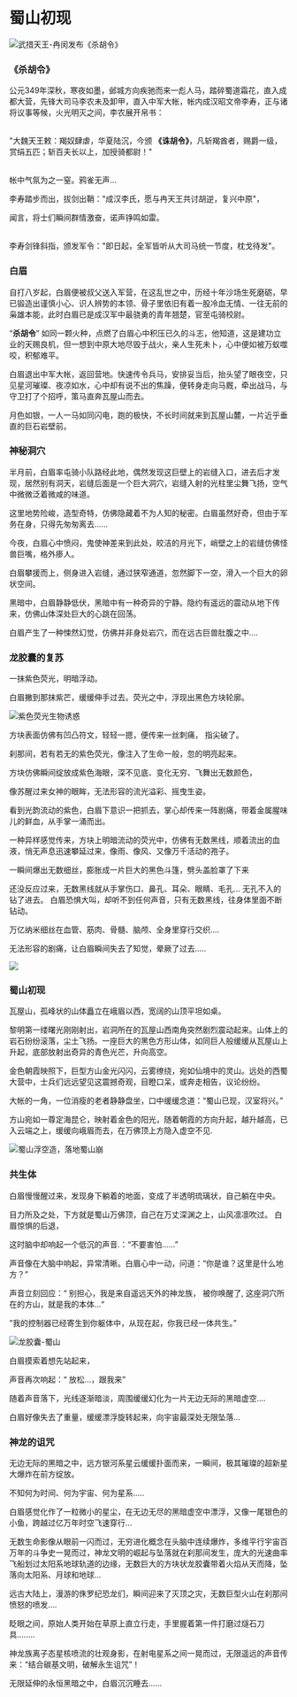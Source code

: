 # 蜀山初现

![武措天王-冉闵发布《杀胡令》](../.gitbook/assets/123.jpg)

### **《杀胡令》**

公元349年深秋，寒夜如墨，邺城方向疾驰而来一彪人马，踏碎蜀道霜花，直入成都大营，先锋大司马李农未及卸甲，直入中军大帐，帐内成汉昭文帝李寿，正与诸将议事等候，火光明灭之间，李农展开帛书：

\
"大魏天王敕：羯奴肆虐，华夏陆沉，今颁 **《诛胡令》**，凡斩羯酋者，赐爵一级，赏绢五匹；斩百夫长以上，加授骑都尉！"

\
帐中气氛为之一窒。鸦雀无声...

李寿踏步而出，拔剑出鞘："成汉李氏，愿与冉天王共讨胡逆，复兴中原"，&#x20;

闻言，将士们瞬间群情激奋，诺声铮鸣如雷。

\
李寿剑锋斜指，颁发军令："即日起，全军皆听从大司马统一节度，枕戈待发"。



### **白眉**

自打八岁起，白眉便被叔父送入军营，在这乱世之中，历经十年沙场生死磨砺，早已锻造出谨慎小心、识人辨势的本领、骨子里依旧有着一股冷血无情、一往无前的枭雄本能，此时白眉已是成汉军中最骁勇的青年翘楚，官至屯骑校尉。



&#x20;“**杀胡令**” 如同一颗火种，点燃了白眉心中积压已久的斗志，他知道，这是建功立业的天赐良机，但一想到中原大地尽毁于战火，亲人生死未卜，心中便如被万蚁噬咬，积郁难平。



白眉退出中军大帐，返回营地。快速传令兵马，安排妥当后，抬头望了眼夜空，只见星河璀璨、夜凉如水，心中却有说不出的焦躁，便转身走向马厩，牵出战马，与守卫打了个招呼，策马直奔瓦屋山而去。



月色如银，一人一马如同闪电，跑的极快，不长时间就来到瓦屋山麓，一片近乎垂直的巨石岩壁前。&#x20;

### 神秘洞穴

半月前，白眉率屯骑小队路经此地，偶然发现这巨壁上的岩缝入口，进去后才发现，居然别有洞天，岩缝后面是一个巨大洞穴，岩缝入射的光柱里尘舞飞扬，空气中微微泛着微咸的味道。



这里地势险峻，造型奇特，仿佛隐藏着不为人知的秘密。白眉虽然好奇，但由于军务在身，只得先匆匆离去......



今夜，白眉心中愤闷，鬼使神差来到此处，皎洁的月光下，峭壁之上的岩缝仿佛怪兽巨嘴，格外瘆人。



白眉攀援而上，侧身进入岩缝，通过狭窄通道，忽然脚下一空，滑入一个巨大的卵状空间。



黑暗中，白眉静静低伏，黑暗中有一种奇异的宁静。隐约有遥远的震动从地下传来，仿佛山体深处巨大的心跳在回荡。



白眉产生了一种悚然幻觉，仿佛并非身处岩穴，而在远古巨兽肚腹之中....



### 龙胶囊的复苏

一抹紫色荧光，明暗浮动。

白眉撇到那抹紫芒，缓缓伸手过去。荧光之中，浮现出黑色方块轮廓。

![紫色荧光生物诱惑](../.gitbook/assets/maxresdefault.jpeg)

方块表面仿佛有凹凸符文，轻轻一摁，便传来一丝刺痛， 指尖破了。

刹那间，若有若无的紫色荧光，像注入了生命一般，忽的明亮起来。

方块仿佛瞬间绽放成紫色海眼，深不见底、变化无穷、飞舞出无数颜色，

像苏醒过来女神的眼眸，无法形容的流光溢彩、摇曳生姿。



看到光韵流动的紫色，白眉下意识一把抓去，掌心却传来一阵剧痛，带着金属腥味儿的鲜血，从手掌一涌而出。

一种异样感觉传来，方块上明暗流动的荧光中，仿佛有无数黑线，顺着流出的血液，悄无声息迅速攀延过来，像雨、像风、又像万千活动的孢子。



一瞬间爆出无数细丝，膨胀成一片巨大的黑色斗篷，劈头盖脸罩了下来

还没反应过来，无数黑线就从手掌伤口、鼻孔、耳朵、眼睛、毛孔... 无孔不入的钻了进去。 白眉恐惧大叫，却听不到任何声音，只有无数黑线，往身体里面不断钻动。



万亿纳米细丝在血管、筋肉、骨髓、脑颅、全身里穿行交织....

无法形容的剧痛，让白眉瞬间失去了知觉，晕厥了过去.....

![](../.gitbook/assets/仙山.jpeg)

### 蜀山初现

瓦屋山，孤峰状的山体矗立在峨眉以西，宽阔的山顶平坦如桌。

黎明第一缕曙光刚刚射出，岩洞所在的瓦屋山西南角突然剧烈震动起来。山体上的岩石纷纷滚落，尘土飞扬。一座巨大的黑色方形山体，如同巨人般缓缓从瓦屋山上升起，底部放射出奇异的青色光芒，升向高空。



金色朝霞映照下，巨型方山金光闪闪，云雾缭绕，宛如仙境中的灵山。远处的西蜀大营中，士兵们远远望见这震撼奇观，目瞪口呆，或奔走相告，议论纷纷。



大帐的一角，一位消瘦的老者静静盘坐，口中缓缓念道：“蜀山已现，汉室将兴。”



方山宛如一尊定海昆仑，映射着金色的阳光，随着朝霞的方向升起，越升越高，已入云端之上，缓缓向峨眉而去，在万佛顶上方隐入虚空不见.



![蜀山浮空造，落地蜀山崩                                    ](../.gitbook/assets/1000.jpeg)

### 共生体

白眉慢慢醒过来，发现身下躺着的地面，变成了半透明琉璃状，自己躺在中央。

目力所及之处，下方就是蜀山万佛顶，自己在万丈深渊之上，山风凛凛吹过。 白眉惊惧的后退，

这时脑中却响起一个低沉的声音.：“不要害怕......”



声音像在大脑中响起，异常清晰。白眉心中一动，问道：“你是谁？这里是什么地方？”

声音立刻回应：“ 别担心，我是来自遥远天外的神龙族， 被你唤醒了,   这座洞穴所在的方山，就是我的本体...“

”我的控制器已经寄生到你躯体中，从现在起，你我已经一体共生。”

![ 龙胶囊-蜀山](../.gitbook/assets/1.png)

白眉摸索着想先站起来，

声音再次响起：“ 放松...，跟我来”

随着声音落下，光线逐渐暗淡，周围缓缓幻化为一片无边无际的黑暗虚空....&#x20;

白眉好像失去了重量，缓缓漂浮旋转起来，向宇宙最深处无限坠落...



### 神龙的诅咒

无边无际的黑暗之中，远方银河系星云缓缓扑面而来，一瞬间，极其璀璨的超新星大爆炸在前方绽放。



&#x20;不知何为时间、何为宇宙、何为星系.....&#x20;



白眉感觉化作了一粒微小的星尘，在无边无尽的黑暗虚空中漂浮，又像一尾银色的小鱼，跨越过亿万年时空飞速穿行...&#x20;



无数生命影像从眼前一闪而过，无穷进化概念在头脑中连续爆炸，多维平行宇宙百万年的斗争史一晃而过，神龙文明的崛起与坠落就在刹那间发生，庞大的光速曲率飞船划过太阳系地球轨道的边缘，无数巨大的方块状龙胶囊带着火焰从天而降，坠落向太阳系、月球和地球...&#x20;



远古大陆上，漫游的侏罗纪恐龙们，瞬间迎来了灭顶之灾，无数巨型火山在刹那间愤怒的喷发....



眨眼之间，原始人类开始在草原上直立行走，手里握着第一件打磨过燧石刀具........&#x20;



神龙族离子态星核喷流的壮观身影，在射电星系之间一晃而过，无限遥远的声音传来：“结合碳基文明，破解永生诅咒”！



无限延伸的永恒黑暗之中，白眉沉沉睡去......
